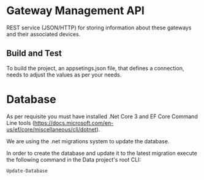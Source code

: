 # Gateway Management API
REST service (JSON/HTTP) for storing information about these gateways and their associated devices. 

## Build and Test
To build the project, an appsetings.json file, that defines a connection, needs to adjust the values as per your needs.

# Database
As per requisite you must have installed .Net Core 3 and EF Core Command Line tools (https://docs.microsoft.com/en-us/ef/core/miscellaneous/cli/dotnet).

We are using the .net migrations system to update the database.

In order to create the database and update it to the latest migration execute the following command in the Data project's root CLI:
```
Update-Database
```
